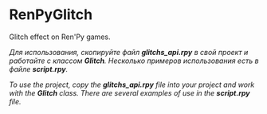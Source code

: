 # RenPyGlitch
 Glitch effect on Ren'Py games.

*Для использования, скопируйте файл **glitchs_api.rpy** в свой проект и работайте с классом **Glitch**. Несколько примеров использования есть в файле **script.rpy**.*

*To use the project, copy the **glitchs_api.rpy** file into your project and work with the **Glitch** class. There are several examples of use in the **script.rpy** file.*